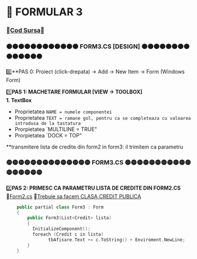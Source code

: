 # 📜 FORMULAR 3 </br>
### 🔮[Cod Sursa]()🔮
### 🟠🟠🟠🟠🟠🟠🟠🟠🟠🟠🟠🟠 FORM3.CS [DESIGN] 🟠🟠🟠🟠🟠🟠🟠🟠🟠🟠🟠🟠🟠🟠
0️⃣**PAS 0: Proiect (click-drepata) -> Add -> New Item -> Form (Windows Form)

1️⃣**PAS 1:  MACHETARE FORMULAR [VIEW -> TOOLBOX]**</br>
**1. TextBox**
- Proprietatea `NAME = numele componentei` </br>
- Proprietatea `TEXT = ramane gol, pentru ca se completeaza cu valoarea introdusa de la tastatura`</br>
- Prorpietatea `MULTILINE = TRUE"
- Prorpietatea `DOCK = TOP"

**transmitere lista de credite din form2 in form3: il trimitem ca parametru

### 🟡🟡🟡🟡🟡🟡🟡🟡🟡🟡🟡🟡🟡🟡 FORM3.CS  🟡🟡🟡🟡🟡🟡🟡🟡🟡🟡🟡🟡🟡🟡🟡🟡🟡
2️⃣**PAS 2: PRIMESC CA PARAMETRU LISTA DE CREDITE DIN FORM2.CS**</br>
🔀[Form2.cs](https://github.com/Adriana-Giol/Programare-Aplicatii-Windows/blob/main/3.%20README/S6.Formular2.md)
🔀[Trebuie sa facem CLASA CREDIT PUBLICA](https://github.com/Adriana-Giol/Programare-Aplicatii-Windows/blob/main/3.%20README/S6.Clasa%20Credit.md)</br>
```cpp
    public partial class Form3 : Form
    {
        public Form3(List<Credit> lista)
        {
          InitializeComponent();
          foreach (Credit c in lista)
                tbAfisare.Text += c.ToString() + Enviroment.NewLine;
        }
    }
```
